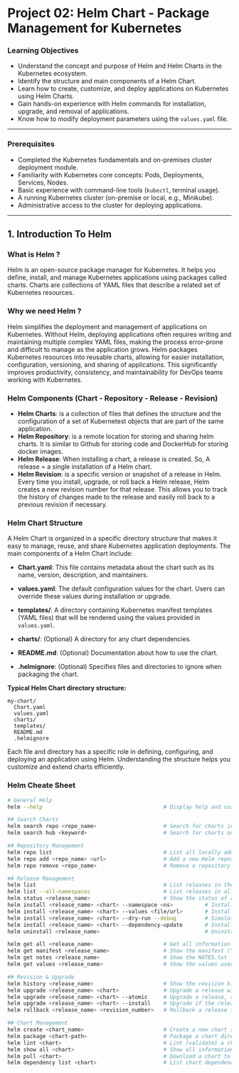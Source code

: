 #  Project 02: Helm Chart - Package Management for Kubernetes

### Learning Objectives
- Understand the concept and purpose of Helm and Helm Charts in the Kubernetes ecosystem.
- Identify the structure and main components of a Helm Chart.
- Learn how to create, customize, and deploy applications on Kubernetes using Helm Charts.
- Gain hands-on experience with Helm commands for installation, upgrade, and removal of applications.
- Know how to modify deployment parameters using the `values.yaml` file.

---

### Prerequisites
- Completed the Kubernetes fundamentals and on-premises cluster deployment module.
- Familiarity with Kubernetes core concepts: Pods, Deployments, Services, Nodes.
- Basic experience with command-line tools (`kubectl`, terminal usage).
- A running Kubernetes cluster (on-premise or local, e.g., Minikube).
- Administrative access to the cluster for deploying applications.

---

## 1. Introduction To Helm 

### What is Helm ?
Helm is an open-source package manager for Kubernetes. It helps you define, install, and manage Kubernetes applications using packages called charts. Charts are collections of YAML files that describe a related set of Kubernetes resources.

### Why we need Helm ?
Helm simplifies the deployment and management of applications on Kubernetes. Without Helm, deploying applications often requires writing and maintaining multiple complex YAML files, making the process error-prone and difficult to manage as the application grows. Helm packages Kubernetes resources into reusable charts, allowing for easier installation, configuration, versioning, and sharing of applications. This significantly improves productivity, consistency, and maintainability for DevOps teams working with Kubernetes.

### Helm Components (Chart - Repository - Release - Revision)

- **Helm Charts**: is a collection of files that defines the structure and the configuration of a set of Kubernetest objects that are part of the same application. 
- **Helm Repository**: is a remote location for storing and sharing helm charts. It is similar to Github for storing code and DockerHub for storing docker images.
- **Helm Release**: When installing a chart, a release is created. So, A release = a single installation of a Helm chart.
- **Helm Revision**: is a specific version or snapshot of a release in Helm. Every time you install, upgrade, or roll back a Helm release, Helm creates a new revision number for that release. This allows you to track the history of changes made to the release and easily roll back to a previous revision if necessary. 

### Helm Chart Structure 

A Helm Chart is organized in a specific directory structure that makes it easy to manage, reuse, and share Kubernetes application deployments. The main components of a Helm Chart include:

- **Chart.yaml**: This file contains metadata about the chart such as its name, version, description, and maintainers.

- **values.yaml**: The default configuration values for the chart. Users can override these values during installation or upgrade.

- **templates/**: A directory containing Kubernetes manifest templates (YAML files) that will be rendered using the values provided in `values.yaml`.

- **charts/**: (Optional) A directory for any chart dependencies.

- **README.md**: (Optional) Documentation about how to use the chart.

- **.helmignore**: (Optional) Specifies files and directories to ignore when packaging the chart.

**Typical Helm Chart directory structure:**
```
my-chart/
  Chart.yaml
  values.yaml
  charts/
  templates/
  README.md
  .helmignore
```
Each file and directory has a specific role in defining, configuring, and deploying an application using Helm. Understanding the structure helps you customize and extend charts efficiently.

### Helm Cheate Sheet
```bash
# General Help
helm --help                                      # Display help and usage for Helm commands

## Search Charts
helm search repo <repo_name>                     # Search for charts in locally added repositories
helm search hub <keyword>                        # Search for charts on Artifact Hub (all public repositories)

## Repository Management
helm repo list                                   # List all locally added Helm repositories
helm repo add <repo_name> <url>                  # Add a new Helm repository
helm repo remove <repo_name>                     # Remove a repository from local configuration

## Release Management
helm list                                        # List releases in the current namespace
helm list --all-namespaces                       # List releases in all namespaces
helm status <release_name>                       # Show the status of a release
helm install <release_name> <chart> --namespace <ns>          # Install a chart into a specified namespace
helm install <release_name> <chart> --values <file/url>       # Install a chart with custom values
helm install <release_name> <chart> --dry-run --debug         # Simulate an install and show output (no resources created)
helm install <release_name> <chart> --dependency-update       # Install and update chart dependencies automatically
helm uninstall <release_name>                                 # Uninstall (delete) a release

helm get all <release_name>                      # Get all information about a release
helm get manifest <release_name>                 # Show the manifest (YAML) of a release
helm get notes <release_name>                    # Show the NOTES.txt for a release (usage instructions)
helm get values <release_name>                   # Show the values used to deploy a release

## Revision & Upgrade
helm history <release_name>                      # Show the revision history for a release
helm upgrade <release_name> <chart>              # Upgrade a release with a new chart or values
helm upgrade <release_name> <chart> --atomic     # Upgrade a release, rolling back on failure
helm upgrade <release_name> <chart> --install    # Upgrade if the release exists, or install if not
helm rollback <release_name> <revision_number>   # Rollback a release to a previous revision

## Chart Management
helm create <chart_name>                         # Create a new chart scaffold
helm package <chart-path>                        # Package a chart directory into a .tgz archive
helm lint <chart>                                # Lint (validate) a chart for errors
helm show all <chart>                            # Show all information about a chart
helm pull <chart>                                # Download a chart to local storage
helm dependency list <chart>                     # List chart dependencies
```

